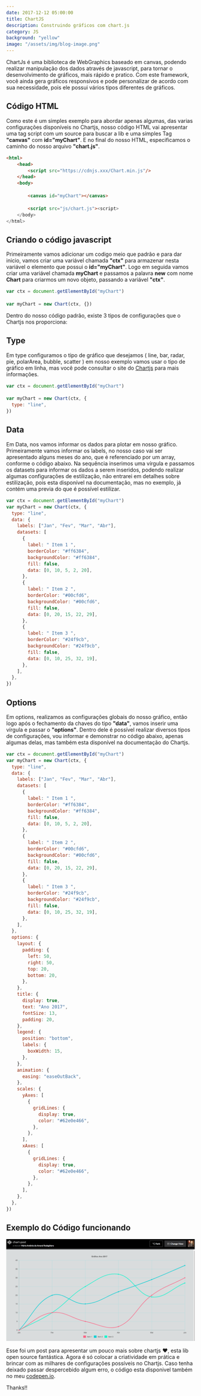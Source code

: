 ```yaml
---
date: 2017-12-12 05:00:00
title: ChartJS 
description: Construindo gráficos com chart.js
category: JS
background: "yellow"
image: "/assets/img/blog-image.png"
---
```


ChartJs é uma biblioteca de WebGraphics baseado em canvas, podendo realizar manipulação dos dados através de javascript, para tornar o desenvolvimento de gráficos, mais rápido e pratico. Com este framework, você ainda gera gráficos responsivos e pode personalizar de acordo com sua necessidade, pois ele possui vários tipos diferentes de gráficos.

## Código HTML

Como este é um simples exemplo para abordar apenas algumas, das varias configurações disponíveis no Chartjs, nosso código HTML vai apresentar uma tag script com um source para buscar a lib e uma simples Tag **"canvas"** com **id="myChart"**. E no final do nosso HTML, especificamos o caminho do nosso arquivo **"chart.js"**.

```html
<html>
    <head>
        <script src="https://cdnjs.xxx/Chart.min.js"/>
    </head>
    <body>

        <canvas id="myChart"></canvas>

        <script src="js/chart.js"><script>
    </body>
</html>
```

## Criando o código javascript

Primeiramente vamos adicionar um codigo meio que padrão e para dar inicio, vamos criar uma variável chamada **"ctx"** para armazenar nesta variável o elemento que possui o **id="myChart"**. Logo em seguida vamos criar uma variável chamada **myChart** e passamos a palavra **new** com nome **Chart** para criarmos um novo objeto, passando a variável **"ctx"**.

```js
var ctx = document.getElementById("myChart")

var myChart = new Chart(ctx, {})
```

Dentro do nosso código padrão, existe 3 tipos de configurações que o Chartjs nos proporciona:

## Type

Em type configuramos o tipo de gráfico que desejamos ( line, bar, radar, pie, polarArea, bubble, scatter ) em nosso exemplo vamos usar o tipo de gráfico em linha, mas você pode consultar o site do
[Chartjs](http://www.chartjs.org/) para mais informações.

```js
var ctx = document.getElementById("myChart")

var myChart = new Chart(ctx, {
  type: "line",
})
```

## Data

Em Data, nos vamos informar os dados para plotar em nosso gráfico. Primeiramente vamos informar os labels, no nosso caso vai ser apresentado alguns meses do ano, que é referenciado por um array, conforme o código abaixo. Na sequência inserimos uma vírgula e passamos os datasets para informar os dados a serem inseridos, podendo realizar algumas configurações de estilização, não entrarei em detalhes sobre estilização, pois esta disponível na documentação, mas no exemplo, já contém uma previa do que é possível estilizar.

```js
var ctx = document.getElementById("myChart")
var myChart = new Chart(ctx, {
  type: "line",
  data: {
    labels: ["Jan", "Fev", "Mar", "Abr"],
    datasets: [
      {
        label: " Item 1 ",
        borderColor: "#ff6384",
        backgroundColor: "#ff6384",
        fill: false,
        data: [0, 10, 5, 2, 20],
      },
      {
        label: " Item 2 ",
        borderColor: "#00cfd6",
        backgroundColor: "#00cfd6",
        fill: false,
        data: [0, 20, 15, 22, 29],
      },
      {
        label: " Item 3 ",
        borderColor: "#24f9cb",
        backgroundColor: "#24f9cb",
        fill: false,
        data: [0, 10, 25, 32, 19],
      },
    ],
  },
})
```

## Options

Em options, realizamos as configurações globais do nosso gráfico, então logo após o fechamento da chaves do tipo **"data"**, vamos inserir uma vírgula e passar o **"options"**. Dentro dele é possível realizar diversos tipos de configurações, vou informar e demonstrar no código abaixo, apenas algumas delas, mas também esta disponível na documentação do Chartjs.

```js
var ctx = document.getElementById("myChart")
var myChart = new Chart(ctx, {
  type: "line",
  data: {
    labels: ["Jan", "Fev", "Mar", "Abr"],
    datasets: [
      {
        label: " Item 1 ",
        borderColor: "#ff6384",
        backgroundColor: "#ff6384",
        fill: false,
        data: [0, 10, 5, 2, 20],
      },
      {
        label: " Item 2 ",
        borderColor: "#00cfd6",
        backgroundColor: "#00cfd6",
        fill: false,
        data: [0, 20, 15, 22, 29],
      },
      {
        label: " Item 3 ",
        borderColor: "#24f9cb",
        backgroundColor: "#24f9cb",
        fill: false,
        data: [0, 10, 25, 32, 19],
      },
    ],
  },
  options: {
    layout: {
      padding: {
        left: 50,
        right: 50,
        top: 20,
        bottom: 20,
      },
    },
    title: {
      display: true,
      text: "Ano 2017",
      fontSize: 13,
      padding: 20,
    },
    legend: {
      position: "bottom",
      labels: {
        boxWidth: 15,
      },
    },
    animation: {
      easing: "easeOutBack",
    },
    scales: {
      yAxes: [
        {
          gridLines: {
            display: true,
            color: "#62e0e466",
          },
        },
      ],
      xAxes: [
        {
          gridLines: {
            display: true,
            color: "#62e0e466",
          },
        },
      ],
    },
  },
})
```

## Exemplo do Código funcionando


![screenshoot](../static/assets/img/screensShot-chartjs.png "screen-Shot")

Esse foi um post para apresentar um pouco mais sobre chartjs ♥️, esta lib open source fantástica. Agora é só colocar a criatividade em prática e brincar com as milhares de configurações possíveis no Chartjs. Caso tenha deixado passar despercebido algum erro, o código esta disponivel também no meu [codepen.io](https://codepen.io/mariorodeghiero/pen/rYoLOY).

Thanks!!
